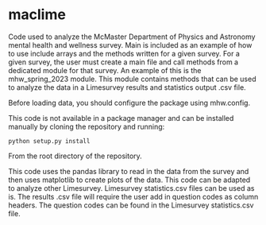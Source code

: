 # maclime
Code used to analyze the McMaster Department of Physics and Astronomy mental health and wellness survey.
Main is included as an example of how to use include arrays and the methods written for a given survey.
For a given survey, the user must create a main file and call methods from a dedicated module for that survey. 
An example of this is the mhw_spring_2023 module. This module contains methods that can be used to analyze the data
in a Limesurvey results and statistics output .csv file.

Before loading data, you should configure the package using mhw.config.

This code is not available in a package manager and can be installed manually by cloning the repository and running:

```python setup.py install```

From the root directory of the repository.

This code uses the pandas library to read in the data from the survey and then uses matplotlib to create plots of the
data. This code can be adapted to analyze other Limesurvey. Limesurvey statistics.csv files can
be used as is. The results .csv file will require the user add in question codes as column
headers. The question codes can be found in the Limesurvey statistics.csv file.
